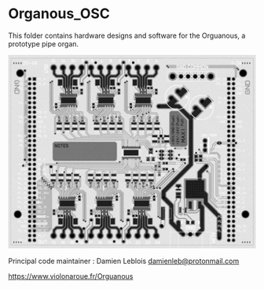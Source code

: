 # Organous_OSC

This folder contains hardware designs and software for the Orguanous, a prototype pipe organ.

![Organous OSC v0.1](https://raw.githubusercontent.com/arpfic/Organous_OSC/master/Hardware/bw_photo_v0.1.jpeg)

Principal code maintainer : Damien Leblois <damienleb@protonmail.com>

https://www.violonaroue.fr/Orguanous
